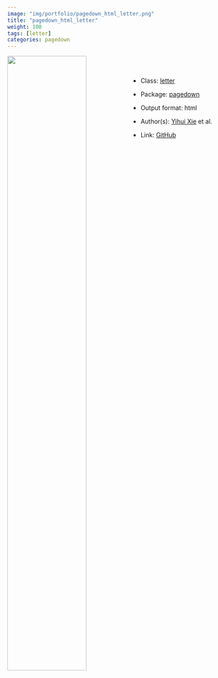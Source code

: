 ```yaml
---
image: "img/portfolio/pagedown_html_letter.png"
title: "pagedown_html_letter"
weight: 100
tags: [letter]
categories: pagedown
---
```




<!--more-->

<p><a href="../../img/portfolio/pagedown_html_letter.png"><img class = "jf-image-shadow" src="../../img/portfolio/pagedown_html_letter.png" width="60%"  align="left"></a></p>

<br><br>

- Class: [letter](../../tags/letter)
- Package: [pagedown](pagedown)
- Output format: html

- Author(s): [Yihui Xie](https://yihui.org/) et al.
- Link: [GitHub](https://github.com/rstudio/pagedown)


